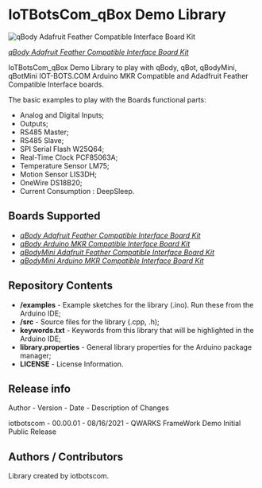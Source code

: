 IoTBotsCom_qBox Demo Library
===========================================================

![qBody Adafruit Feather Compatible Interface Board Kit](https://cdn.shopify.com/s/files/1/0269/3100/3464/products/iotbotscom-qbody-afc-iot-adafruit-humidity_1024x1024@2x.jpg)

[*qBody Adafruit Feather Compatible Interface Board Kit*](https://www.iot-bots.com/collections/qbody-adafruit-feather-compatible/products/qbody-adafruit-feather-compatible-interface-board-kit)

IoTBotsCom_qBox Demo Library to play with qBody, qBot, qBodyMini, qBotMini IOT-BOTS.COM Arduino MKR Compatible and Adadfruit Feather Compatible Interface boards.

The basic examples to play with the Boards functional parts:
 - Analog and Digital Inputs;
 - Outputs;
 - RS485 Master;
 - RS485 Slave;
 - SPI Serial Flash W25Q64;
 - Real-Time Clock PCF85063A;
 - Temperature Sensor LM75;
 - Motion Sensor LIS3DH;
 - OneWire DS18B20;
 - Current Consumption : DeepSleep.

Boards Supported
--------------------
- [*qBody Adafruit Feather Compatible Interface Board Kit*](https://www.iot-bots.com/collections/qbody-adafruit-feather-compatible/products/qbody-adafruit-feather-compatible-interface-board-kit)
- [*qBody Arduino MKR Compatible Interface Board Kit*](https://www.iot-bots.com/collections/qbody-arduino-mkr-compatible/products/qbody-arduino-mkr-compatible-interface-board-kit)
- [*qBodyMini Adafruit Feather Compatible Interface Board Kit*](https://www.iot-bots.com/collections/qbodymini-adafruit-feather-compatible/products/qbodymini-diy-iot-adafruit-feather-compatible-pcb-kit)
- [*qBodyMini Arduino MKR Compatible Interface Board Kit*](https://www.iot-bots.com/collections/qbodymini-arduino-mkr-compatible/products/qbodymini-arduino-mkr-compatible-interface-board-kit)

Repository Contents
--------------------

* **/examples** - Example sketches for the library (.ino). Run these from the Arduino IDE;
* **/src** - Source files for the library (.cpp, .h);
* **keywords.txt** - Keywords from this library that will be highlighted in the Arduino IDE;
* **library.properties** - General library properties for the Arduino package manager;
* **LICENSE** - License Information.

Release info
--------------------
Author        -    Version     -    Date          -    Description of Changes

iotbotscom    -    00.00.01    -    08/16/2021    -    	QWARKS FrameWork Demo Initial Public Release

Authors / Contributors
--------------------
Library created by iotbotscom.
